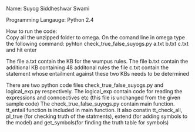 Name: Suyog Siddheshwar Swami

Programming Langauge: Python 2.4

How to run the code: 	
Copy all the unzipped folder to omega.
On the comand line in omega type the following command:
pyhton check_true_false_suyogs.py a.txt b.txt c.txt and hit enter
			
The file a.txt contain the KB for the wumpus rules.
The file b.txt contain the additional KB containing 48 additonal rules
the file c.txt contain the statement whose entailment against these two KBs needs to be determined

There are two python code files check_true_false_suyogs.py and logical_exp.py respectively.
The logical_exp contain code for reading the expressions and conncectives etc (this file is unchanged from the given sample code)
The check_true_false_suyogs.py contain main function. tt_entail function is included in main function. It also conatin tt_check_all, pl_true (for checking truth of the statments), extend (for adding symbols to the model) and get_symbols(for finding the truth table for symbols)
 
